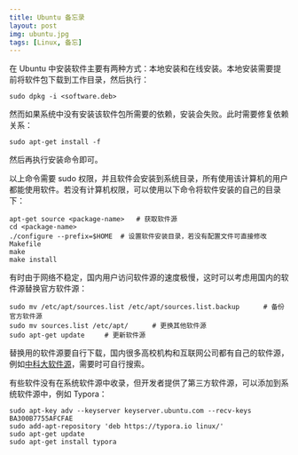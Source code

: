 ```yaml
---
title: Ubuntu 备忘录
layout: post
img: ubuntu.jpg
tags: [Linux, 备忘]
---
```


在 Ubuntu 中安装软件主要有两种方式：本地安装和在线安装。本地安装需要提前将软件包下载到工作目录，然后执行：

`sudo dpkg -i <software.deb>`

然而如果系统中没有安装该软件包所需要的依赖，安装会失败。此时需要修复依赖关系：

`sudo apt-get install -f`

然后再执行安装命令即可。

以上命令需要 sudo 权限，并且软件会安装到系统目录，所有使用该计算机的用户都能使用软件。若没有计算机权限，可以使用以下命令将软件安装的自己的目录下：

```shell
apt-get source <package-name>	# 获取软件源
cd <package-name>
./configure --prefix=$HOME	# 设置软件安装目录，若没有配置文件可直接修改 Makefile
make
make install
```

有时由于网络不稳定，国内用户访问软件源的速度极慢，这时可以考虑用国内的软件源替换官方软件源：

```shell
sudo mv /etc/apt/sources.list /etc/apt/sources.list.backup		# 备份官方软件源
sudo mv sources.list /etc/apt/		# 更换其他软件源
sudo apt-get update		# 更新软件源
```

替换用的软件源要自行下载，国内很多高校机构和互联网公司都有自己的软件源，例如[中科大软件源](https://mirrors.ustc.edu.cn/repogen/)，需要时可自行搜索。

有些软件没有在系统软件源中收录，但开发者提供了第三方软件源，可以添加到系统软件源中，例如 Typora：

````shell
sudo apt-key adv --keyserver keyserver.ubuntu.com --recv-keys BA300B7755AFCFAE
sudo add-apt-repository 'deb https://typora.io linux/'
sudo apt-get update
sudo apt-get install typora
````
